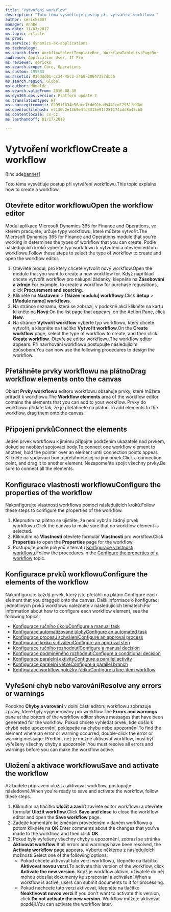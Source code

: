 ```yaml
---
title: "Vytvoření workflow"
description: "Toto téma vysvětluje postup při vytváření workflowu."
author: sericks007
manager: AnnBe
ms.date: 11/03/2017
ms.topic: article
ms.prod: 
ms.service: dynamics-ax-applications
ms.technology: 
ms.search.form: WorkflowSelectTemplateRnr, WorkflowTableListPageRnr
audience: Application User, IT Pro
ms.reviewer: sericks
ms.search.scope: Core, Operations
ms.custom: 195583
ms.assetid: 836ddd01-cc34-45c3-a4b0-20647357dbc6
ms.search.region: Global
ms.author: donaldc
ms.search.validFrom: 2016-08-30
ms.dyn365.ops.version: Platform update 2
ms.translationtype: HT
ms.sourcegitcommit: 029511634e56aec7fdd91bad9441cd12951fbd8d
ms.openlocfilehash: e7136c2e13b0e4fd3315e91f281174bdd8a45cb0
ms.contentlocale: cs-cz
ms.lasthandoff: 01/17/2018

---
```


# <a name="create-a-workflow"></a><span data-ttu-id="411ed-103">Vytvoření workflow</span><span class="sxs-lookup"><span data-stu-id="411ed-103">Create a workflow</span></span>

[!include[banner](../includes/banner.md)]


<span data-ttu-id="411ed-104">Toto téma vysvětluje postup při vytváření workflowu.</span><span class="sxs-lookup"><span data-stu-id="411ed-104">This topic explains how to create a workflow.</span></span>

<a name="open-the-workflow-editor"></a><span data-ttu-id="411ed-105">Otevřete editor workflowu</span><span class="sxs-lookup"><span data-stu-id="411ed-105">Open the workflow editor</span></span>
------------------------

<span data-ttu-id="411ed-106">Modul aplikace Microsoft Dynamics 365 for Finance and Operations, ve kterém pracujete, určuje typy workflowu, které můžete vytvořit.</span><span class="sxs-lookup"><span data-stu-id="411ed-106">The Microsoft Dynamics 365 for Finance and Operations module that you're working in determines the types of workflow that you can create.</span></span> <span data-ttu-id="411ed-107">Podle následujících kroků vyberte typ workflowu k vytvoření a otevření editoru workflowu.</span><span class="sxs-lookup"><span data-stu-id="411ed-107">Follow these steps to select the type of workflow to create and open the workflow editor.</span></span>

1.  <span data-ttu-id="411ed-108">Otevřete modul, pro který chcete vytvořit nový workflow.</span><span class="sxs-lookup"><span data-stu-id="411ed-108">Open the module that you want to create a new workflow for.</span></span> <span data-ttu-id="411ed-109">Když například chcete vytvořit workflow pro nákupní žádanky, klepněte na **Zásobování a zdroje**.</span><span class="sxs-lookup"><span data-stu-id="411ed-109">For example, to create a workflow for purchase requisitions, click **Procurement and sourcing**.</span></span>
2.  <span data-ttu-id="411ed-110">Klikněte na **Nastavení** &gt; **\[Název modulu\] workflowy**.</span><span class="sxs-lookup"><span data-stu-id="411ed-110">Click **Setup** &gt; **\[Module name\] workflows**.</span></span>
3.  <span data-ttu-id="411ed-111">Na stránce seznamu, která se zobrazí, v podokně akcí klikněte na kartu klikněte na **Nový**.</span><span class="sxs-lookup"><span data-stu-id="411ed-111">On the list page that appears, on the Action Pane, click **New**.</span></span>
4.  <span data-ttu-id="411ed-112">Na stránce **Vytvořit workflow** vyberte typ workflowu, který chcete vytvořit, a klepněte na tlačítko **Vytvořit workflow**.</span><span class="sxs-lookup"><span data-stu-id="411ed-112">On the **Create workflow** page, select the type of workflow to create, and then click **Create workflow**.</span></span> <span data-ttu-id="411ed-113">Otevře se editor workflowu.</span><span class="sxs-lookup"><span data-stu-id="411ed-113">The workflow editor appears.</span></span> <span data-ttu-id="411ed-114">Při navrhování workflowu postupujte následujícím způsobem.</span><span class="sxs-lookup"><span data-stu-id="411ed-114">You can now use the following procedures to design the workflow.</span></span>

## <a name="drag-workflow-elements-onto-the-canvas"></a><span data-ttu-id="411ed-115">Přetáhněte prvky workflowu na plátno</span><span class="sxs-lookup"><span data-stu-id="411ed-115">Drag workflow elements onto the canvas</span></span>
<span data-ttu-id="411ed-116">Oblast **Prvky workflowu** editoru workflowu obsahuje prvky, které můžete přiřadit k workflowu.</span><span class="sxs-lookup"><span data-stu-id="411ed-116">The **Workflow elements** area of the workflow editor contains the elements that you can add to your workflow.</span></span> <span data-ttu-id="411ed-117">Prvky do workflowu přidáte tak, že je přetáhnete na plátno.</span><span class="sxs-lookup"><span data-stu-id="411ed-117">To add elements to the workflow, drag them onto the canvas.</span></span>

## <a name="connect-the-elements"></a><span data-ttu-id="411ed-118">Připojení prvků</span><span class="sxs-lookup"><span data-stu-id="411ed-118">Connect the elements</span></span>
<span data-ttu-id="411ed-119">Jeden prvek workflowu k jinému připojíte podržením ukazatele nad prvkem, dokud se neobjeví spojovací body.</span><span class="sxs-lookup"><span data-stu-id="411ed-119">To connect one workflow element to another, hold the pointer over an element until connection points appear.</span></span> <span data-ttu-id="411ed-120">Klikněte na spojovací bod a přetáhněte jej na jiný prvek.</span><span class="sxs-lookup"><span data-stu-id="411ed-120">Click a connection point, and drag it to another element.</span></span> <span data-ttu-id="411ed-121">Nezapomeňte spojit všechny prvky.</span><span class="sxs-lookup"><span data-stu-id="411ed-121">Be sure to connect all the elements.</span></span>

## <a name="configure-the-properties-of-the-workflow"></a><span data-ttu-id="411ed-122">Konfigurace vlastností workflowu</span><span class="sxs-lookup"><span data-stu-id="411ed-122">Configure the properties of the workflow</span></span>
<span data-ttu-id="411ed-123">Nakonfigurujte vlastnosti workflowu pomocí následujících kroků.</span><span class="sxs-lookup"><span data-stu-id="411ed-123">Follow these steps to configure the properties of the workflow.</span></span>

1.  <span data-ttu-id="411ed-124">Klepnutím na plátno se ujistěte, že není vybrán žádný prvek workflowu.</span><span class="sxs-lookup"><span data-stu-id="411ed-124">Click the canvas to make sure that no workflow element is selected.</span></span>
2.  <span data-ttu-id="411ed-125">Kliknutím na **Vlastnosti** otevřete formulář **Vlastnosti** pro workflow.</span><span class="sxs-lookup"><span data-stu-id="411ed-125">Click **Properties** to open the **Properties** page for the workflow.</span></span>
3.  <span data-ttu-id="411ed-126">Postupujte podle pokynů v tématu [Konfigurace vlastností workflowu](configure-workflow-properties.md).</span><span class="sxs-lookup"><span data-stu-id="411ed-126">Follow the procedures in the [Configure the properties of a workflow](configure-workflow-properties.md) topic.</span></span>

## <a name="configure-the-elements-of-the-workflow"></a><span data-ttu-id="411ed-127">Konfigurace prvků workflowu</span><span class="sxs-lookup"><span data-stu-id="411ed-127">Configure the elements of the workflow</span></span>
<span data-ttu-id="411ed-128">Nakonfigurujte každý prvek, který jste přetáhli na plátno.</span><span class="sxs-lookup"><span data-stu-id="411ed-128">Configure each element that you dragged onto the canvas.</span></span> <span data-ttu-id="411ed-129">Další informace o konfiguraci jednotlivých prvků workflowu naleznete v následujících tématech:</span><span class="sxs-lookup"><span data-stu-id="411ed-129">For information about how to configure each workflow element, see the following topics:</span></span>

-   [<span data-ttu-id="411ed-130">Konfigurace ručního úkolu</span><span class="sxs-lookup"><span data-stu-id="411ed-130">Configure a manual task</span></span>](configure-manual-task-workflow.md)
-   [<span data-ttu-id="411ed-131">Konfigurace automatizované úlohy</span><span class="sxs-lookup"><span data-stu-id="411ed-131">Configure an automated task</span></span>](configure-automated-task-workflow.md)
-   [<span data-ttu-id="411ed-132">Konfigurace procesu schválení</span><span class="sxs-lookup"><span data-stu-id="411ed-132">Configure an approval process</span></span>](configure-approval-process-workflow.md)
-   [<span data-ttu-id="411ed-133">Konfigurace kroku schválení</span><span class="sxs-lookup"><span data-stu-id="411ed-133">Configure an approval step</span></span>](configure-approval-step-workflow.md)
-   [<span data-ttu-id="411ed-134">Konfigurace ručního rozhodnutí</span><span class="sxs-lookup"><span data-stu-id="411ed-134">Configure a manual decision</span></span>](configure-manual-decision-workflow.md)
-   [<span data-ttu-id="411ed-135">Konfigurace podmíněného rozhodnutí</span><span class="sxs-lookup"><span data-stu-id="411ed-135">Configure a conditional decision</span></span>](configure-conditional-decision-workflow.md)
-   [<span data-ttu-id="411ed-136">Konfigurace paralelní aktivity</span><span class="sxs-lookup"><span data-stu-id="411ed-136">Configure a parallel activity</span></span>](configure-parallel-activity-workflow.md)
-   [<span data-ttu-id="411ed-137">Konfigurace paralelní větve</span><span class="sxs-lookup"><span data-stu-id="411ed-137">Configure a parallel branch</span></span>](configure-parallel-branch-workflow.md)
-   [<span data-ttu-id="411ed-138">Konfigurace workflow položky řádku</span><span class="sxs-lookup"><span data-stu-id="411ed-138">Configure a line-item workflow</span></span>](configure-line-item-workflow.md)

## <a name="resolve-any-errors-or-warnings"></a><span data-ttu-id="411ed-139">Vyřešení chyb nebo varování</span><span class="sxs-lookup"><span data-stu-id="411ed-139">Resolve any errors or warnings</span></span>
<span data-ttu-id="411ed-140">Podokno **Chyby a varování** v dolní části editoru workflowu zobrazuje zprávy, které byly vygenerovány pro workflow.</span><span class="sxs-lookup"><span data-stu-id="411ed-140">The **Errors and warnings** pane at the bottom of the workflow editor shows messages that have been generated for the workflow.</span></span> <span data-ttu-id="411ed-141">Pokud chcete vyhledat prvek, kde došlo k chybě nebo upozornění, poklepejte na chybu nebo upozornění.</span><span class="sxs-lookup"><span data-stu-id="411ed-141">To find the element where an error or warning occurred, double-click the error or warning message.</span></span> <span data-ttu-id="411ed-142">Předtím, než je možné aktivovat workflow, musí být vyřešeny všechny chyby a upozornění.</span><span class="sxs-lookup"><span data-stu-id="411ed-142">You must resolve all errors and warnings before you can make the workflow active.</span></span>

## <a name="save-and-activate-the-workflow"></a><span data-ttu-id="411ed-143">Uložení a aktivace workflowu</span><span class="sxs-lookup"><span data-stu-id="411ed-143">Save and activate the workflow</span></span>
<span data-ttu-id="411ed-144">Až budete připraveni uložit a aktivovat workflow, postupujte následovně.</span><span class="sxs-lookup"><span data-stu-id="411ed-144">When you're ready to save and activate the workflow, follow these steps.</span></span>

1.  <span data-ttu-id="411ed-145">Kliknutím na tlačítko **Uložit a zavřít** zavřete editor workflowu a otevřete formulář **Uložit workflow**.</span><span class="sxs-lookup"><span data-stu-id="411ed-145">Click **Save and close** to close the workflow editor and open the **Save workflow** page.</span></span>
2.  <span data-ttu-id="411ed-146">Zadejte komentáře ke změnám provedeným v daném workflowu a potom klikněte na **OK**.</span><span class="sxs-lookup"><span data-stu-id="411ed-146">Enter comments about the changes that you've made to the workflow, and then click **OK**.</span></span>
3.  <span data-ttu-id="411ed-147">Pokud byly vyřešeny všechny chyby a upozornění, zobrazí se stránka **Aktivovat workflow**.</span><span class="sxs-lookup"><span data-stu-id="411ed-147">If all errors and warnings have been resolved, the **Activate workflow** page appears.</span></span> <span data-ttu-id="411ed-148">Vyberte některou z následujících možností:</span><span class="sxs-lookup"><span data-stu-id="411ed-148">Select one of the following options:</span></span>
    -   <span data-ttu-id="411ed-149">Pokud chcete aktivovat tuto verzi workflowu, klepněte na tlačítko **Aktivovat novou verzi**.</span><span class="sxs-lookup"><span data-stu-id="411ed-149">To activate this version of the workflow, click **Activate the new version**.</span></span> <span data-ttu-id="411ed-150">Když je workflow aktivní, uživatelé do něj mohou odesílat dokumenty ke zpracování a schválení.</span><span class="sxs-lookup"><span data-stu-id="411ed-150">When a workflow is active, users can submit documents to it for processing.</span></span>
    -   <span data-ttu-id="411ed-151">Pokud nechcete tuto verzi aktivovat, klepněte na tlačítko **Neaktivovat novou verzi**.</span><span class="sxs-lookup"><span data-stu-id="411ed-151">If you don't want to activate this version, click **Do not activate the new version**.</span></span> <span data-ttu-id="411ed-152">Workflow můžete aktivovat později.</span><span class="sxs-lookup"><span data-stu-id="411ed-152">You can activate the workflow later.</span></span>






